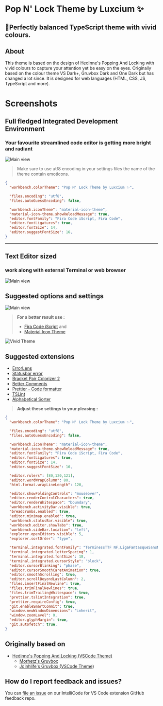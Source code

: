 # Pop N' Lock Theme by Luxcium ✨
## 🐲Perfectly balanced TypeScript theme with vivid colours.

## About

This theme is based on the design of Hedinne's Popping And Locking with vivid colours to capture your attention yet be easy on the eyes. Originally based on the colour theme VS Dark+, Gruvbox Dark and
One Dark but has changed a lot since. It is designed for web languages (HTML,
CSS, JS, TypeScript and more).

# Screenshots

## Full fledged **Integrated Development Environment**
### Your favourite streamlined code editor is getting more bright and radiant

![Main view](https://raw.githubusercontent.com/luxcium/pop-n-lock-theme-vscode/master/images/Screenshots1.png)

> Make sure to use utf8 encoding in your settings files the name of the theme contain emoticons.

``` json
{
  "workbench.colorTheme": "Pop N' Lock Theme by Luxcium ✨",

  "files.encoding": "utf8",
  "files.autoGuessEncoding": false,

  "workbench.iconTheme": "material-icon-theme",
  "material-icon-theme.showReloadMessage": true,
  "editor.fontFamily": "Fira Code iScript, Fira Code",
  "editor.fontLigatures": true,
  "editor.fontSize": 14,
  "editor.suggestFontSize": 16,
}
```

-----

## **Text Editor** sized

### work along with external Terminal or web browser

![Main view](https://raw.githubusercontent.com/luxcium/pop-n-lock-theme-vscode/master/images/Screenshots2.png)

## Suggested options and settings

![Main view](https://raw.githubusercontent.com/luxcium/pop-n-lock-theme-vscode/master/images/Screenshots4.png)

> **For a better result use :**
> - [Fira Code iScript](https://github.com/kencrocken/FiraCodeiScript) and
> - [Material Icon Theme](https://marketplace.visualstudio.com/items?itemName=PKief.material-icon-theme)


![Vivid Theme](https://raw.githubusercontent.com/luxcium/pop-n-lock-theme-vscode/master/images/main-screenshot.png)

## **Suggested extensions**
- [ErrorLens](https://marketplace.visualstudio.com/items?itemName=PhilHindle.errorlens)
- [Statusbar error](https://marketplace.visualstudio.com/items?itemName=JoeBerria.statusbarerror)
- [Bracket Pair Colorizer 2](https://marketplace.visualstudio.com/items?itemName=CoenraadS.bracket-pair-colorizer-2)
- [Better Comments](https://marketplace.visualstudio.com/items?itemName=aaron-bond.better-comments)
- [Prettier - Code formatter](https://marketplace.visualstudio.com/items?itemName=esbenp.prettier-vscode)
- [TSLint](https://marketplace.visualstudio.com/items?itemName=ms-vscode.vscode-typescript-tslint-plugin)
- [Alphabetical Sorter](https://marketplace.visualstudio.com/items?itemName=ue.alphabetical-sorter)

>  **Adjust these settings to your pleasing :**
``` json
{
  "workbench.colorTheme": "Pop N' Lock Theme by Luxcium ✨",

  "files.encoding": "utf8",
  "files.autoGuessEncoding": false,

  "workbench.iconTheme": "material-icon-theme",
  "material-icon-theme.showReloadMessage": true,
  "editor.fontFamily": "Fira Code iScript, Fira Code",
  "editor.fontLigatures": true,
  "editor.fontSize": 14,
  "editor.suggestFontSize": 16,

  "editor.rulers": [80,120,121],
  "editor.wordWrapColumn": 80,
  "html.format.wrapLineLength": 120,

  "editor.showFoldingControls": "mouseover",
  "editor.renderControlCharacters": true,
  "editor.renderWhitespace": "boundary",
  "workbench.activityBar.visible": true,
  "breadcrumbs.enabled": true,
  "editor.minimap.enabled": true,
  "workbench.statusBar.visible": true,
  "workbench.editor.showTabs": true,
  "workbench.sideBar.location": "left",
  "explorer.openEditors.visible": 5,
  "explorer.sortOrder": "type",

  "terminal.integrated.fontFamily": "TerminessTTF NF,LigaFantasqueSansMono,MesloLGL Nerd Font,CQ Mono,Fira Code",
  "terminal.integrated.letterSpacing": 1,
  "terminal.integrated.fontSize": 18,
  "terminal.integrated.cursorStyle": "block",
  "editor.cursorBlinking": "phase",
  "editor.cursorSmoothCaretAnimation": true,
  "editor.smoothScrolling": true,
  "editor.scrollBeyondLastColumn": 2,
  "files.insertFinalNewline": true,
  "files.trimFinalNewlines": true,
  "files.trimTrailingWhitespace": true,
  "prettier.tslintIntegration": true,
  "prettier.requireConfig": true,
  "git.enableSmartCommit": true,
  "window.newWindowDimensions": "inherit",
  "window.zoomLevel": 0,
  "editor.glyphMargin": true,
  "git.autofetch": true,
}

```



## Originally based on

- [Hedinne's Popping And Locking (VSCode Theme)](https://github.com/hedinne/popping-and-locking-vscode)
  - [Morhetz's Gruvbox](https://github.com/morhetz/gruvbox)
  - [Jdinhlife's Gruvbox (VSCode Theme)](https://github.com/jdinhlife/vscode-theme-gruvbox)

## How do I report feedback and issues?

You can [file an issue](https://github.com/luxcium/pop-n-lock-theme-vscode/issues) on our IntelliCode for VS Code extension GitHub feedback repo.
